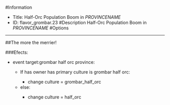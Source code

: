 #Information
 - Title: Half-Orc Population Boom in $PROVINCENAME$
 - ID: flavor_grombar.23
#Description
Half-Orc Population Boom in $PROVINCENAME$
#Options

___
##The more the merrier!

###Efects:<ul><li>event target:grombar half orc province:</li><ul><li>If has owner has primary culture is grombar half orc:</li><ul><li>change culture = grombar_half_orc</li></ul><li>else:</li><ul><li>change culture = half_orc</li></ul></ul></ul>
